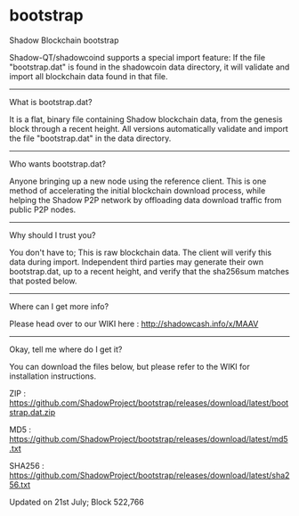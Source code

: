 # bootstrap
Shadow Blockchain bootstrap

Shadow-QT/shadowcoind supports a special import feature: If the file "bootstrap.dat" is found in the shadowcoin data directory, it will validate and import all blockchain data found in that file.

----------------------
What is bootstrap.dat?

It is a flat, binary file containing Shadow blockchain data, from the genesis block through a recent height.
All versions automatically validate and import the file "bootstrap.dat" in the data directory.

------------------------
Who wants bootstrap.dat?

Anyone bringing up a new node using the reference client.  This is one method of accelerating the initial blockchain download process, while helping the Shadow P2P network by offloading data download traffic from public P2P nodes.

-----------------------
Why should I trust you?

You don't have to; This is raw blockchain data.  The client will verify this data during import.
Independent third parties may generate their own bootstrap.dat, up to a recent height, and verify that the sha256sum matches that posted below.  

-----------------------
Where can I get more info?

Please head over to our WIKI here : http://shadowcash.info/x/MAAV

-----------------------
Okay, tell me where do I get it?

You can download the files below, but please refer to the WIKI for installation instructions.

ZIP : https://github.com/ShadowProject/bootstrap/releases/download/latest/bootstrap.dat.zip

MD5 : https://github.com/ShadowProject/bootstrap/releases/download/latest/md5.txt

SHA256 : https://github.com/ShadowProject/bootstrap/releases/download/latest/sha256.txt

Updated on 21st July; Block 522,766
